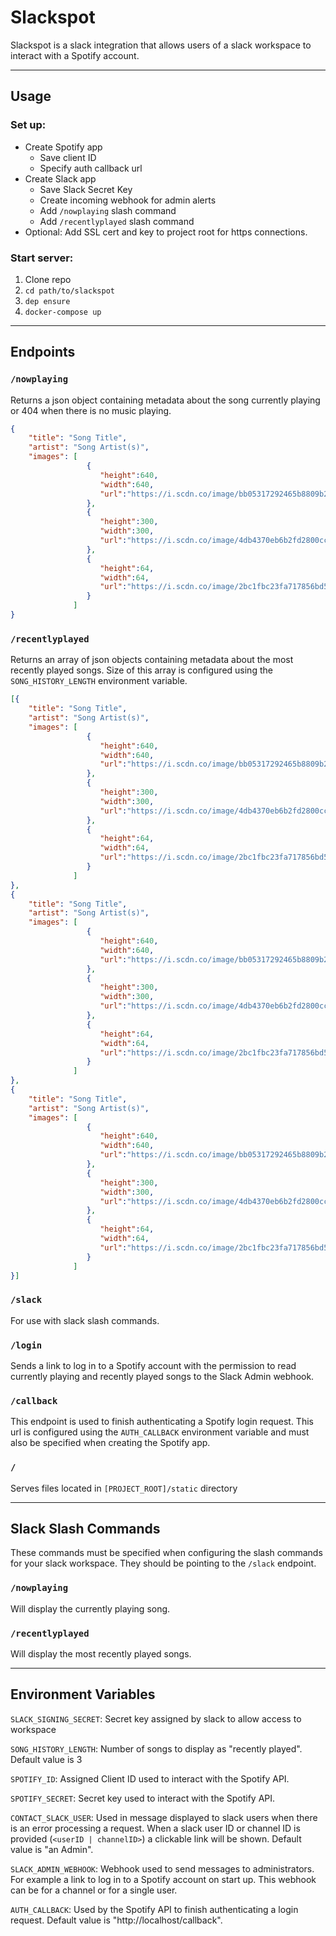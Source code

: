 # Slackspot 

Slackspot is a slack integration that allows users of a slack workspace to interact with a Spotify account. 

---
## Usage

### Set up:
* Create Spotify app
	* Save client ID
	* Specify auth callback url
* Create Slack app
	* Save Slack Secret Key
	* Create incoming webhook for admin alerts
	* Add `/nowplaying` slash command
	* Add `/recentlyplayed` slash command
* Optional: Add SSL cert and key to project root for https connections. 

### Start server:
1. Clone repo
2. `cd path/to/slackspot`
3. `dep ensure`
4. `docker-compose up`

---
## Endpoints 

### `/nowplaying`
Returns a json object containing metadata about the song currently playing or 404 when there is no music playing.
```json
{
	"title": "Song Title", 
	"artist": "Song Artist(s)", 
	"images": [ 
                 { 
                    "height":640,
                    "width":640,
                    "url":"https://i.scdn.co/image/bb05317292465b8809b29c00906c1a4b6a226194"
                 },
                 { 
                    "height":300,
                    "width":300,
                    "url":"https://i.scdn.co/image/4db4370eb6b2fd2800cc428879143dfc7866180c"
                 },
                 { 
                    "height":64,
                    "width":64,
                    "url":"https://i.scdn.co/image/2bc1fbc23fa717856bd5df9adc4dbf75ed76284f"
                 }
              ] 
} 
```

### `/recentlyplayed`
Returns an array of json objects containing metadata about the most recently played songs. Size of this array is configured using the `SONG_HISTORY_LENGTH` environment variable. 
```json
[{
	"title": "Song Title", 
	"artist": "Song Artist(s)", 
	"images": [ 
                 { 
                    "height":640,
                    "width":640,
                    "url":"https://i.scdn.co/image/bb05317292465b8809b29c00906c1a4b6a226194"
                 },
                 { 
                    "height":300,
                    "width":300,
                    "url":"https://i.scdn.co/image/4db4370eb6b2fd2800cc428879143dfc7866180c"
                 },
                 { 
                    "height":64,
                    "width":64,
                    "url":"https://i.scdn.co/image/2bc1fbc23fa717856bd5df9adc4dbf75ed76284f"
                 }
              ] 
}, 
{
	"title": "Song Title", 
	"artist": "Song Artist(s)", 
	"images": [ 
                 { 
                    "height":640,
                    "width":640,
                    "url":"https://i.scdn.co/image/bb05317292465b8809b29c00906c1a4b6a226194"
                 },
                 { 
                    "height":300,
                    "width":300,
                    "url":"https://i.scdn.co/image/4db4370eb6b2fd2800cc428879143dfc7866180c"
                 },
                 { 
                    "height":64,
                    "width":64,
                    "url":"https://i.scdn.co/image/2bc1fbc23fa717856bd5df9adc4dbf75ed76284f"
                 }
              ] 
}, 
{
	"title": "Song Title", 
	"artist": "Song Artist(s)", 
	"images": [ 
                 { 
                    "height":640,
                    "width":640,
                    "url":"https://i.scdn.co/image/bb05317292465b8809b29c00906c1a4b6a226194"
                 },
                 { 
                    "height":300,
                    "width":300,
                    "url":"https://i.scdn.co/image/4db4370eb6b2fd2800cc428879143dfc7866180c"
                 },
                 { 
                    "height":64,
                    "width":64,
                    "url":"https://i.scdn.co/image/2bc1fbc23fa717856bd5df9adc4dbf75ed76284f"
                 }
              ] 
}] 
```

### `/slack`
For use with slack slash commands. 

### `/login`
Sends a link to log in to a Spotify account with the permission to read currently playing and recently played songs to the Slack Admin webhook.

### `/callback`
This endpoint is used to finish authenticating a Spotify login request. This url is configured using the `AUTH_CALLBACK` environment variable and must also be specified when creating the Spotify app. 

### `/`
Serves files located in `[PROJECT_ROOT]/static` directory

---
## Slack Slash Commands
These commands must be specified when configuring the slash commands for your slack workspace. They should be pointing to the `/slack` endpoint. 

###  `/nowplaying`
Will display the currently playing song. 

### `/recentlyplayed`
Will display the most recently played songs. 

---
## Environment Variables
`SLACK_SIGNING_SECRET`: Secret key assigned by slack to allow access to workspace

`SONG_HISTORY_LENGTH`: Number of songs to display as "recently played". Default value is 3 

`SPOTIFY_ID`: Assigned Client ID used to interact with the Spotify API. 

`SPOTIFY_SECRET`: Secret key used to interact with the Spotify API.

`CONTACT_SLACK_USER`: Used in message displayed to slack users when there is an error processing a request. When a slack user ID or channel ID is provided (`<userID | channelID>`) a clickable link will be shown. Default value is "an Admin". 

`SLACK_ADMIN_WEBHOOK`: Webhook used to send messages to administrators. For example a link to log in to a Spotify account on start up. This webhook can be for a channel or for a single user.

`AUTH_CALLBACK`: Used by the Spotify API to finish authenticating a login request. Default value is "http://localhost/callback".